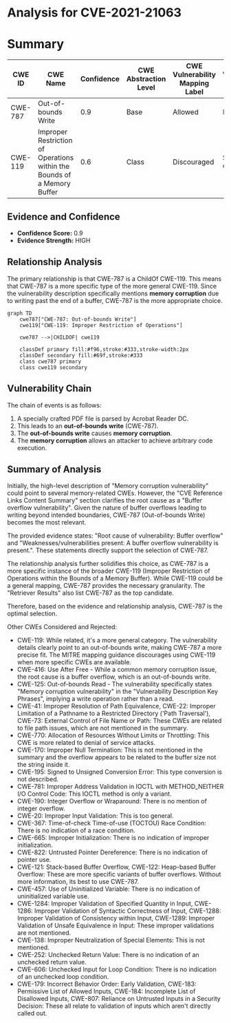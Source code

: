 # Analysis for CVE-2021-21063

# Summary
| CWE ID | CWE Name | Confidence | CWE Abstraction Level | CWE Vulnerability Mapping Label | CWE-Vulnerability Mapping Notes |
|---|---|---|---|---|---|
| CWE-787 | Out-of-bounds Write | 0.9 | Base | Allowed | Primary CWE |
| CWE-119 | Improper Restriction of Operations within the Bounds of a Memory Buffer | 0.6 | Class | Discouraged | Secondary Candidate |

## Evidence and Confidence

*   **Confidence Score:** 0.9
*   **Evidence Strength:** HIGH

## Relationship Analysis
The primary relationship is that CWE-787 is a ChildOf CWE-119. This means that CWE-787 is a more specific type of the more general CWE-119. Since the vulnerability description specifically mentions **memory corruption** due to writing past the end of a buffer, CWE-787 is the more appropriate choice.

```mermaid
graph TD
    cwe787["CWE-787: Out-of-bounds Write"]
    cwe119["CWE-119: Improper Restriction of Operations"]
    
    cwe787 -->|CHILDOF| cwe119
    
    classDef primary fill:#f96,stroke:#333,stroke-width:2px
    classDef secondary fill:#69f,stroke:#333
    class cwe787 primary
    class cwe119 secondary
```

## Vulnerability Chain
The chain of events is as follows:
1.  A specially crafted PDF file is parsed by Acrobat Reader DC.
2.  This leads to an **out-of-bounds write** (CWE-787).
3.  The **out-of-bounds write** causes **memory corruption**.
4.  The **memory corruption** allows an attacker to achieve arbitrary code execution.

## Summary of Analysis
Initially, the high-level description of "Memory corruption vulnerability" could point to several memory-related CWEs. However, the "CVE Reference Links Content Summary" section clarifies the root cause as a "Buffer overflow vulnerability". Given the nature of buffer overflows leading to writing beyond intended boundaries, CWE-787 (Out-of-bounds Write) becomes the most relevant.

The provided evidence states: "Root cause of vulnerability: Buffer overflow" and "Weaknesses/vulnerabilities present: A buffer overflow vulnerability is present.". These statements directly support the selection of CWE-787.

The relationship analysis further solidifies this choice, as CWE-787 is a more specific instance of the broader CWE-119 (Improper Restriction of Operations within the Bounds of a Memory Buffer). While CWE-119 could be a general mapping, CWE-787 provides the necessary granularity. The "Retriever Results" also list CWE-787 as the top candidate.

Therefore, based on the evidence and relationship analysis, CWE-787 is the optimal selection.

Other CWEs Considered and Rejected:

*   CWE-119: While related, it's a more general category. The vulnerability details clearly point to an out-of-bounds write, making CWE-787 a more precise fit. The MITRE mapping guidance discourages using CWE-119 when more specific CWEs are available.
*   CWE-416: Use After Free - While a common memory corruption issue, the root cause is a buffer overflow, which is an out-of-bounds write.
*   CWE-125: Out-of-bounds Read - The vulnerability specifically states "Memory corruption vulnerability" in the "Vulnerability Description Key Phrases", implying a write operation rather than a read.
*   CWE-41: Improper Resolution of Path Equivalence, CWE-22: Improper Limitation of a Pathname to a Restricted Directory ('Path Traversal'), CWE-73: External Control of File Name or Path: These CWEs are related to file path issues, which are not mentioned in the summary.
*   CWE-770: Allocation of Resources Without Limits or Throttling: This CWE is more related to denial of service attacks.
*   CWE-170: Improper Null Termination: This is not mentioned in the summary and the overflow appears to be related to the buffer size not the string inside it.
*   CWE-195: Signed to Unsigned Conversion Error: This type conversion is not described.
*   CWE-781: Improper Address Validation in IOCTL with METHOD_NEITHER I/O Control Code: This IOCTL method is only a variant.
*   CWE-190: Integer Overflow or Wraparound: There is no mention of integer overflow.
*   CWE-20: Improper Input Validation: This is too general.
*   CWE-367: Time-of-check Time-of-use (TOCTOU) Race Condition: There is no indication of a race condition.
*   CWE-665: Improper Initialization: There is no indication of improper initialization.
*   CWE-822: Untrusted Pointer Dereference: There is no indication of pointer use.
*   CWE-121: Stack-based Buffer Overflow, CWE-122: Heap-based Buffer Overflow: These are more specific variants of buffer overflows. Without more information, its best to use CWE-787.
*   CWE-457: Use of Uninitialized Variable: There is no indication of uninitialized variable use.
*   CWE-1284: Improper Validation of Specified Quantity in Input, CWE-1286: Improper Validation of Syntactic Correctness of Input, CWE-1288: Improper Validation of Consistency within Input, CWE-1289: Improper Validation of Unsafe Equivalence in Input: These improper validations are not mentioned.
*   CWE-138: Improper Neutralization of Special Elements: This is not mentioned.
*   CWE-252: Unchecked Return Value: There is no indication of an unchecked return value.
*   CWE-606: Unchecked Input for Loop Condition: There is no indication of an unchecked loop condition.
*   CWE-179: Incorrect Behavior Order: Early Validation, CWE-183: Permissive List of Allowed Inputs, CWE-184: Incomplete List of Disallowed Inputs, CWE-807: Reliance on Untrusted Inputs in a Security Decision: These all relate to validation of inputs which aren't directly called out.